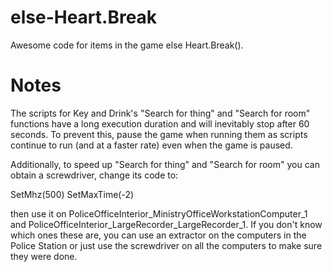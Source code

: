 # else-Heart.Break
Awesome code for items in the game else Heart.Break().

# Notes
The scripts for Key and Drink's "Search for thing" and "Search for room" functions have a long execution duration and will inevitably stop after 60 seconds. To prevent this, pause the game when running them as scripts continue to run (and at a faster rate) even when the game is paused.

Additionally, to speed up "Search for thing" and "Search for room" you can obtain a screwdriver, change its code to:

SetMhz(500)
SetMaxTime(-2)

then use it on PoliceOfficeInterior_MinistryOfficeWorkstationComputer_1 and PoliceOfficeInterior_LargeRecorder_LargeRecorder_1. If you don't know which ones these are, you can use an extractor on the computers in the Police Station or just use the screwdriver on all the computers to make sure they were done.
